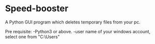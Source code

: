 # Speed-booster
A Python GUI program which deletes temporary files from your pc.

Pre requisite:
  -Python3 or above.
  -user name of your windows account, select one from "C:\Users" 
